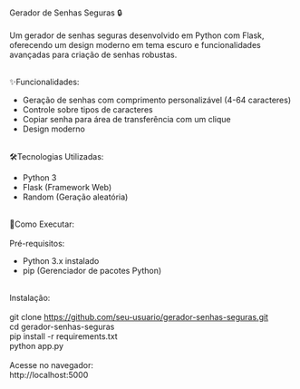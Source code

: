Gerador de Senhas Seguras 🔒<br/><br/>
Um gerador de senhas seguras desenvolvido em Python com Flask, oferecendo um design moderno em tema escuro e funcionalidades avançadas para criação de senhas robustas.<br/><br/>

✨Funcionalidades: <br/>
- Geração de senhas com comprimento personalizável (4-64 caracteres) <br/>
- Controle sobre tipos de caracteres <br/>
- Copiar senha para área de transferência com um clique <br/>
- Design moderno <br/><br/>

🛠️Tecnologias Utilizadas:<br/>
- Python 3 <br/>
- Flask (Framework Web) <br/>
- Random (Geração aleatória) <br/><br/>

🚀Como Executar:<br/><br/>
Pré-requisitos:<br/>
 - Python 3.x instalado<br/>
 - pip (Gerenciador de pacotes Python)<br/><br/>

 Instalação:<br/><br/>
 git clone https://github.com/seu-usuario/gerador-senhas-seguras.git <br/>
 cd gerador-senhas-seguras <br/>
 pip install -r requirements.txt <br/>
 python app.py <br/><br/>
 Acesse no navegador: <br/>
 http://localhost:5000
 
